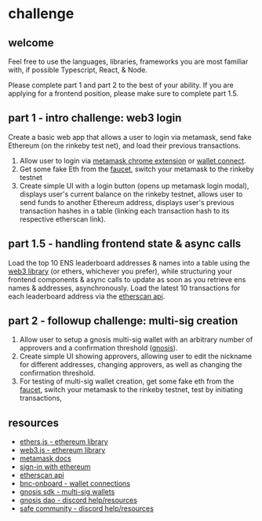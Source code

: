 # challenge
## welcome
Feel free to use the languages, libraries, frameworks you are most familiar with, if possible Typescript, React, & Node.

Please complete part 1 and part 2 to the best of your ability. If you are applying for a frontend position, please make sure to complete part 1.5.

## part 1 - intro challenge: web3 login
Create a basic web app that allows a user to login via metamask, send fake Ethereum (on the rinkeby test net), and load their previous transactions.
1. Allow user to login via [metamask chrome extension](https://chrome.google.com/webstore/detail/metamask/nkbihfbeogaeaoehlefnkodbefgpgknn?hl=en) or [wallet connect](https://walletconnect.com/).
2. Get some fake Eth from the [faucet](https://faucets.chain.link/rinkeby), switch your metamask to the rinkeby testnet
3. Create simple UI with a login button (opens up metamask login modal), displays user's current balance on the rinkeby testnet, allows user to send funds to another Ethereum address, displays user's previous transaction hashes in a table (linking each transaction hash to its respective etherscan link).

## part 1.5 - handling frontend state & async calls
Load the top 10 ENS leaderboard addresses & names into a table using the [web3 library](https://web3js.readthedocs.io/en/v1.2.0/web3-eth-ens.html) (or ethers, whichever you prefer), while structuring your frontend components & async calls to update as soon as you retrieve ens names & addresses, asynchronously.  Load the latest 10 transactions for each leaderboard address via the [etherscan api](https://etherscan.io/apis).

## part 2 - followup challenge: multi-sig creation
1. Allow user to setup a gnosis multi-sig wallet with an arbitrary number of approvers and a confirmation threshold ([gnosis](https://help.gnosis-safe.io/en/articles/3876461-create-a-safe)).
3. Create simple UI showing approvers, allowing user to edit the nickname for different addresses, changing approvers, as well as changing the confirmation threshold.
4. For testing of multi-sig wallet creation, get some fake eth from the [faucet](https://faucets.chain.link/rinkeby), switch your metamask to the rinkeby testnet, test by initiating transactions,

## resources
- [ethers.js - ethereum library](https://docs.ethers.io/v5/)
- [web3.js - ethereum library](https://web3js.readthedocs.io/en/v1.7.3/glossary.html)
- [metamask docs](https://docs.metamask.io/guide/create-dapp.html#basic-action-part-1)
- [sign-in with ethereum](https://docs.login.xyz/integrations/nextauth.js)
- [etherscan api](https://etherscan.io/apis)
- [bnc-onboard - wallet connections](https://www.npmjs.com/package/bnc-onboard)
- [gnosis sdk - multi-sig wallets](https://github.com/gnosis/safe-apps-sdk)
- [gnosis dao - discord help/resources](https://discord.com/invite/M39dTHQ)
- [safe community - discord help/resources](https://discord.gg/junactJf)